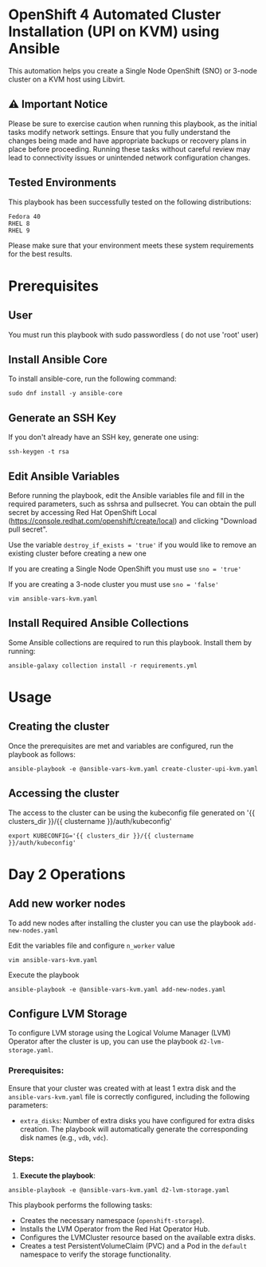 # OpenShift 4 Automated Cluster Installation (UPI on KVM) using Ansible

This automation helps you create a Single Node OpenShift (SNO) or 3-node cluster on a KVM host using Libvirt.

## ⚠️ Important Notice

Please be sure to exercise caution when running this playbook, as the initial tasks modify network settings. Ensure that you fully understand the changes being made and have appropriate backups or recovery plans in place before proceeding. Running these tasks without careful review may lead to connectivity issues or unintended network configuration changes.

## Tested Environments

This playbook has been successfully tested on the following distributions:

    Fedora 40
    RHEL 8
    RHEL 9

Please make sure that your environment meets these system requirements for the best results.

# Prerequisites

## User

You must run this playbook with sudo passwordless ( do not use 'root' user)

## Install Ansible Core

To install ansible-core, run the following command:

```
sudo dnf install -y ansible-core
```


## Generate an SSH Key

If you don't already have an SSH key, generate one using:

```
ssh-keygen -t rsa
```

## Edit Ansible Variables

Before running the playbook, edit the Ansible variables file and fill in the required parameters, such as sshrsa and pullsecret. You can obtain the pull secret by accessing Red Hat OpenShift Local (https://console.redhat.com/openshift/create/local) and clicking "Download pull secret".

Use the variable `destroy_if_exists = 'true'` if you would like to remove an existing cluster before creating a new one

If you are creating a Single Node OpenShift you must use `sno = 'true'`

If you are creating a 3-node cluster you must use `sno = 'false'`

```
vim ansible-vars-kvm.yaml
```

## Install Required Ansible Collections

Some Ansible collections are required to run this playbook. Install them by running:

```
ansible-galaxy collection install -r requirements.yml
```

# Usage

## Creating the cluster

Once the prerequisites are met and variables are configured, run the playbook as follows:

```
ansible-playbook -e @ansible-vars-kvm.yaml create-cluster-upi-kvm.yaml
```

## Accessing the cluster

The access to the cluster can be using the kubeconfig file generated on '{{ clusters_dir }}/{{ clustername }}/auth/kubeconfig'

```
export KUBECONFIG='{{ clusters_dir }}/{{ clustername }}/auth/kubeconfig'
```

# Day 2 Operations

## Add new worker nodes

To add new nodes after installing the cluster you can use the playbook `add-new-nodes.yaml`

Edit the variables file and configure `n_worker` value

```
vim ansible-vars-kvm.yaml
```

Execute the playbook

```
ansible-playbook -e @ansible-vars-kvm.yaml add-new-nodes.yaml
```

## Configure LVM Storage

To configure LVM storage using the Logical Volume Manager (LVM) Operator after the cluster is up, you can use the playbook `d2-lvm-storage.yaml`.

### Prerequisites:

Ensure that your cluster was created with at least 1 extra disk and the `ansible-vars-kvm.yaml` file is correctly configured, including the following parameters:

- `extra_disks`: Number of extra disks you have configured for extra disks creation. The playbook will automatically generate the corresponding disk names (e.g., `vdb`, `vdc`).

### Steps:

1. **Execute the playbook**:
```
ansible-playbook -e @ansible-vars-kvm.yaml d2-lvm-storage.yaml
```

This playbook performs the following tasks:

- Creates the necessary namespace (`openshift-storage`).
- Installs the LVM Operator from the Red Hat Operator Hub.
- Configures the LVMCluster resource based on the available extra disks.
- Creates a test PersistentVolumeClaim (PVC) and a Pod in the `default` namespace to verify the storage functionality.